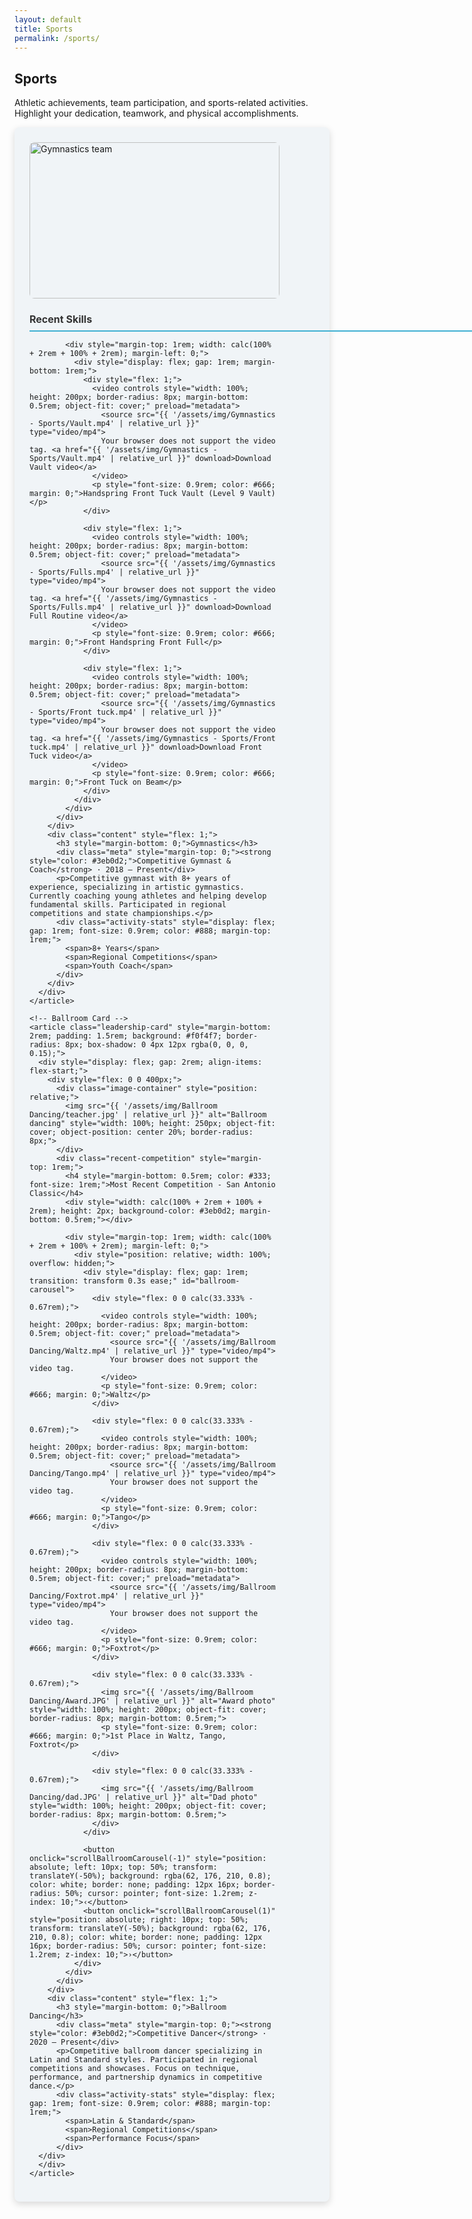```yaml
---
layout: default
title: Sports
permalink: /sports/
---
```


<section class="section">
  <h2>Sports</h2>
  <p>Athletic achievements, team participation, and sports-related activities. Highlight your dedication, teamwork, and physical accomplishments.</p>

  <div class="leadership-cards-stack">
    <!-- Gymnastics Card -->
    <article class="leadership-card" style="margin-bottom: 2rem; padding: 1.5rem; background: #f0f4f7; border-radius: 8px; box-shadow: 0 4px 12px rgba(0, 0, 0, 0.15);">
      <div style="display: flex; gap: 2rem; align-items: flex-start;">
        <div style="flex: 0 0 400px;">
          <div class="image-container" style="position: relative;">
            <img src="{{ '/assets/img/Gymnastics - Sports/Team.jpg' | relative_url }}" alt="Gymnastics team" style="width: 100%; height: 250px; object-fit: cover; border-radius: 8px;">
          </div>
          <div class="recent-skills" style="margin-top: 1rem;">
            <h4 style="margin-bottom: 0.5rem; color: #333; font-size: 1rem;">Recent Skills</h4>
            <div style="width: calc(100% + 2rem + 100% + 2rem); height: 2px; background-color: #3eb0d2; margin-bottom: 0.5rem;"></div>
            
            <div style="margin-top: 1rem; width: calc(100% + 2rem + 100% + 2rem); margin-left: 0;">
              <div style="display: flex; gap: 1rem; margin-bottom: 1rem;">
                <div style="flex: 1;">
                  <video controls style="width: 100%; height: 200px; border-radius: 8px; margin-bottom: 0.5rem; object-fit: cover;" preload="metadata">
                    <source src="{{ '/assets/img/Gymnastics - Sports/Vault.mp4' | relative_url }}" type="video/mp4">
                    Your browser does not support the video tag. <a href="{{ '/assets/img/Gymnastics - Sports/Vault.mp4' | relative_url }}" download>Download Vault video</a>
                  </video>
                  <p style="font-size: 0.9rem; color: #666; margin: 0;">Handspring Front Tuck Vault (Level 9 Vault)</p>
                </div>
                
                <div style="flex: 1;">
                  <video controls style="width: 100%; height: 200px; border-radius: 8px; margin-bottom: 0.5rem; object-fit: cover;" preload="metadata">
                    <source src="{{ '/assets/img/Gymnastics - Sports/Fulls.mp4' | relative_url }}" type="video/mp4">
                    Your browser does not support the video tag. <a href="{{ '/assets/img/Gymnastics - Sports/Fulls.mp4' | relative_url }}" download>Download Full Routine video</a>
                  </video>
                  <p style="font-size: 0.9rem; color: #666; margin: 0;">Front Handspring Front Full</p>
                </div>
                
                <div style="flex: 1;">
                  <video controls style="width: 100%; height: 200px; border-radius: 8px; margin-bottom: 0.5rem; object-fit: cover;" preload="metadata">
                    <source src="{{ '/assets/img/Gymnastics - Sports/Front tuck.mp4' | relative_url }}" type="video/mp4">
                    Your browser does not support the video tag. <a href="{{ '/assets/img/Gymnastics - Sports/Front tuck.mp4' | relative_url }}" download>Download Front Tuck video</a>
                  </video>
                  <p style="font-size: 0.9rem; color: #666; margin: 0;">Front Tuck on Beam</p>
                </div>
              </div>
            </div>
          </div>
        </div>
        <div class="content" style="flex: 1;">
          <h3 style="margin-bottom: 0;">Gymnastics</h3>
          <div class="meta" style="margin-top: 0;"><strong style="color: #3eb0d2;">Competitive Gymnast & Coach</strong> · 2018 – Present</div>
          <p>Competitive gymnast with 8+ years of experience, specializing in artistic gymnastics. Currently coaching young athletes and helping develop fundamental skills. Participated in regional competitions and state championships.</p>
          <div class="activity-stats" style="display: flex; gap: 1rem; font-size: 0.9rem; color: #888; margin-top: 1rem;">
            <span>8+ Years</span>
            <span>Regional Competitions</span>
            <span>Youth Coach</span>
          </div>
        </div>
      </div>
    </article>

    <!-- Ballroom Card -->
    <article class="leadership-card" style="margin-bottom: 2rem; padding: 1.5rem; background: #f0f4f7; border-radius: 8px; box-shadow: 0 4px 12px rgba(0, 0, 0, 0.15);">
      <div style="display: flex; gap: 2rem; align-items: flex-start;">
        <div style="flex: 0 0 400px;">
          <div class="image-container" style="position: relative;">
            <img src="{{ '/assets/img/Ballroom Dancing/teacher.jpg' | relative_url }}" alt="Ballroom dancing" style="width: 100%; height: 250px; object-fit: cover; object-position: center 20%; border-radius: 8px;">
          </div>
          <div class="recent-competition" style="margin-top: 1rem;">
            <h4 style="margin-bottom: 0.5rem; color: #333; font-size: 1rem;">Most Recent Competition - San Antonio Classic</h4>
            <div style="width: calc(100% + 2rem + 100% + 2rem); height: 2px; background-color: #3eb0d2; margin-bottom: 0.5rem;"></div>
            
            <div style="margin-top: 1rem; width: calc(100% + 2rem + 100% + 2rem); margin-left: 0;">
              <div style="position: relative; width: 100%; overflow: hidden;">
                <div style="display: flex; gap: 1rem; transition: transform 0.3s ease;" id="ballroom-carousel">
                  <div style="flex: 0 0 calc(33.333% - 0.67rem);">
                    <video controls style="width: 100%; height: 200px; border-radius: 8px; margin-bottom: 0.5rem; object-fit: cover;" preload="metadata">
                      <source src="{{ '/assets/img/Ballroom Dancing/Waltz.mp4' | relative_url }}" type="video/mp4">
                      Your browser does not support the video tag.
                    </video>
                    <p style="font-size: 0.9rem; color: #666; margin: 0;">Waltz</p>
                  </div>
                  
                  <div style="flex: 0 0 calc(33.333% - 0.67rem);">
                    <video controls style="width: 100%; height: 200px; border-radius: 8px; margin-bottom: 0.5rem; object-fit: cover;" preload="metadata">
                      <source src="{{ '/assets/img/Ballroom Dancing/Tango.mp4' | relative_url }}" type="video/mp4">
                      Your browser does not support the video tag.
                    </video>
                    <p style="font-size: 0.9rem; color: #666; margin: 0;">Tango</p>
                  </div>
                  
                  <div style="flex: 0 0 calc(33.333% - 0.67rem);">
                    <video controls style="width: 100%; height: 200px; border-radius: 8px; margin-bottom: 0.5rem; object-fit: cover;" preload="metadata">
                      <source src="{{ '/assets/img/Ballroom Dancing/Foxtrot.mp4' | relative_url }}" type="video/mp4">
                      Your browser does not support the video tag.
                    </video>
                    <p style="font-size: 0.9rem; color: #666; margin: 0;">Foxtrot</p>
                  </div>
                  
                  <div style="flex: 0 0 calc(33.333% - 0.67rem);">
                    <img src="{{ '/assets/img/Ballroom Dancing/Award.JPG' | relative_url }}" alt="Award photo" style="width: 100%; height: 200px; object-fit: cover; border-radius: 8px; margin-bottom: 0.5rem;">
                    <p style="font-size: 0.9rem; color: #666; margin: 0;">1st Place in Waltz, Tango, Foxtrot</p>
                  </div>
                  
                  <div style="flex: 0 0 calc(33.333% - 0.67rem);">
                    <img src="{{ '/assets/img/Ballroom Dancing/dad.JPG' | relative_url }}" alt="Dad photo" style="width: 100%; height: 200px; object-fit: cover; border-radius: 8px; margin-bottom: 0.5rem;">
                  </div>
                </div>
                
                <button onclick="scrollBallroomCarousel(-1)" style="position: absolute; left: 10px; top: 50%; transform: translateY(-50%); background: rgba(62, 176, 210, 0.8); color: white; border: none; padding: 12px 16px; border-radius: 50%; cursor: pointer; font-size: 1.2rem; z-index: 10;">‹</button>
                <button onclick="scrollBallroomCarousel(1)" style="position: absolute; right: 10px; top: 50%; transform: translateY(-50%); background: rgba(62, 176, 210, 0.8); color: white; border: none; padding: 12px 16px; border-radius: 50%; cursor: pointer; font-size: 1.2rem; z-index: 10;">›</button>
              </div>
            </div>
          </div>
        </div>
        <div class="content" style="flex: 1;">
          <h3 style="margin-bottom: 0;">Ballroom Dancing</h3>
          <div class="meta" style="margin-top: 0;"><strong style="color: #3eb0d2;">Competitive Dancer</strong> · 2020 – Present</div>
          <p>Competitive ballroom dancer specializing in Latin and Standard styles. Participated in regional competitions and showcases. Focus on technique, performance, and partnership dynamics in competitive dance.</p>
          <div class="activity-stats" style="display: flex; gap: 1rem; font-size: 0.9rem; color: #888; margin-top: 1rem;">
            <span>Latin & Standard</span>
            <span>Regional Competitions</span>
            <span>Performance Focus</span>
          </div>
      </div>
      </div>
    </article>
  </div>
</section>

<script>
let ballroomCarouselPosition = 0;
const ballroomCarouselItems = 5; // Total number of items
const ballroomCarouselVisible = 3; // Number of items visible at once

function scrollBallroomCarousel(direction) {
  const carousel = document.getElementById('ballroom-carousel');
  const container = carousel.parentElement;
  const maxPosition = ballroomCarouselItems - ballroomCarouselVisible;
  
  ballroomCarouselPosition += direction;
  
  // Clamp position between 0 and maxPosition
  ballroomCarouselPosition = Math.max(0, Math.min(ballroomCarouselPosition, maxPosition));
  
  // Calculate scroll amount based on container width
  const itemWidth = container.offsetWidth / ballroomCarouselVisible;
  const scrollAmount = ballroomCarouselPosition * itemWidth;
  
  carousel.style.transform = `translateX(-${scrollAmount}px)`;
}
</script>
